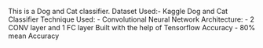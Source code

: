 This is a Dog and Cat classifier.
Dataset Used:- Kaggle Dog and Cat Classifier
Technique Used: - Convolutional Neural Network
Architecture: - 2 CONV layer and 1 FC layer
Built with the help of Tensorflow
Accuracy - 80% mean Accuracy
